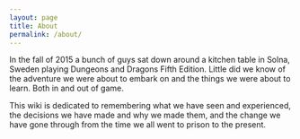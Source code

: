 ```yaml
---
layout: page
title: About
permalink: /about/
---
```


In the fall of 2015 a bunch of guys sat down around a kitchen table in Solna, Sweden playing Dungeons and Dragons Fifth Edition. Little did we know of the adventure we were about to embark on and the things we were about to learn. Both in and out of game.

This wiki is dedicated to remembering what we have seen and experienced, the decisions we have made and why we made them, and the change we have gone through from the time we all went to prison to the present.
